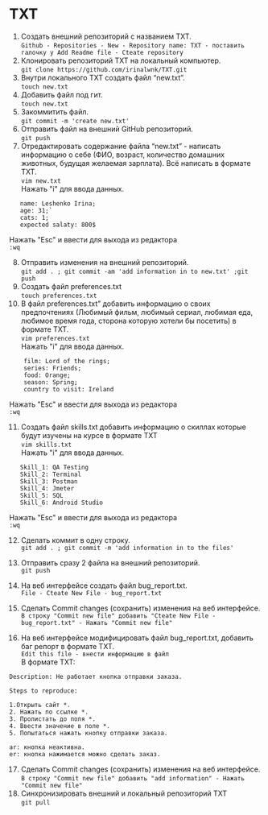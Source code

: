 # TXT
 1. Создать внешний репозиторий c названием TXT.  
  `Github - Repositories - New - Repository name: TXT - поставить галочку у Add Readme file - Cteate repository`  
 2. Клонировать репозиторий TXT на локальный компьютер.  
 `git clone https://github.com/irinalwnk/TXT.git`  
 1. Внутри локального TXT создать файл “new.txt”.  
 `touch new.txt`  
 4. Добавить файл под гит.  
 `touch new.txt`  
 5. Закоммитить файл.  
 `git commit -m 'create new.txt'`  
 6. Отправить файл на внешний GitHub репозиторий.  
 `git push`  
 7. Отредактировать содержание файла “new.txt” - написать информацию о себе (ФИО, возраст, количество домашних животных, будущая желаемая зарплата). Всё написать в формате TXT.  
 `vim new.txt`   
 Нажать "i" для ввода данных.
 ``` 
	name: Leshenko Irina;  
	age: 31;` 
	cats: 1;  
	expected salaty: 800$
``` 
 Нажать "Esc" и ввести для выхода из редактора  
 `:wq`  

8. Отправить изменения на внешний репозиторий.  
 `git add . ; git commit -am 'add information in to new.txt' ;git push`  
 9. Создать файл preferences.txt  
 `touch preferences.txt`
 10. В файл preferences.txt” добавить информацию о своих предпочтениях (Любимый фильм, любимый сериал, любимая еда, любимое время года, сторона которую хотели бы посетить) в формате TXT.  
 `vim preferences.txt`  
 Нажать "i" для ввода данных.   
```
	film: Lord of the rings;
	series: Friends;
	food: Orange;
	season: Spring;
	country to visit: Ireland
```
 Нажать "Esc" и ввести для выхода из редактора  
 `:wq`   

11. Создать файл skills.txt добавить информацию о скиллах которые будут изучены на курсе в формате TXT  
 `vim skills.txt`  
 Нажать "i" для ввода данных. 
 ``` 
	Skill_1: QA Testing   
	Skill_2: Terminal   
	Skill_3: Postman    
	Skill_4: Jmeter   
	Skill_5: SQL    
	Skill_6: Android Studio    
```  
 Нажать "Esc" и ввести для выхода из редактора  
`:wq`   
	
12. Сделать коммит в одну строку.  
 `git add . ; git commit -m 'add information in to the files'  `    
 
 13. Отправить сразу 2 файла на внешний репозиторий.  
 `git push`
 14. На веб интерфейсе создать файл bug_report.txt.  
 `File - Cteate New File - bug_report.txt`
 
 15. Сделать Commit changes (сохранить) изменения на веб интерфейсе.  
`В строку "Commit new file" добавить "Cteate New File - bug_report.txt" - Нажать "Commit new file"`
 16. На веб интерфейсе модифицировать файл bug_report.txt, добавить баг репорт в формате TXT.  
`Edit this file - внести информацию в файл`  
В формате TXT:  

    Description: Не работает кнопка отправки заказа.

    Steps to reproduce:

    1.Открыть сайт *.
    2. Нажать по ссылке *.
    3. Пролистать до поля *.
    4. Ввести значение в поле *.
    5. Попытаться нажать кнопку отправки заказа.
   
    ar: кнопка неактивна.
    er: кнопка нажимается можно сделать заказ.


 17.  Сделать Commit changes (сохранить) изменения на веб интерфейсе.  
`В строку "Commit new file" добавить "add information" - Нажать "Commit new file"`  
 18. Синхронизировать внешний и локальный репозиторий TXT  
`git pull` 
